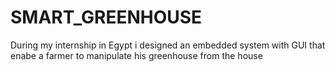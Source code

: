 # SMART_GREENHOUSE
During my internship in Egypt i designed an embedded system with GUI that enabe a farmer to manipulate his greenhouse from the house
